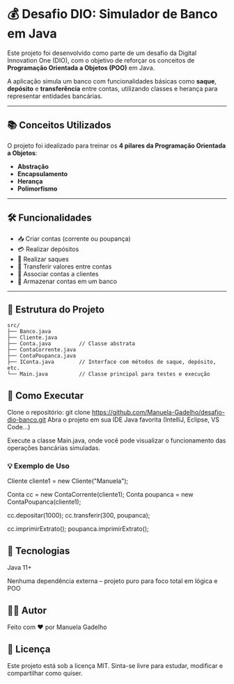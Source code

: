 # 💰 Desafio DIO: Simulador de Banco em Java

Este projeto foi desenvolvido como parte de um desafio da Digital Innovation One (DIO), com o objetivo de reforçar os conceitos de **Programação Orientada a Objetos (POO)** em Java.

A aplicação simula um banco com funcionalidades básicas como **saque**, **depósito** e **transferência** entre contas, utilizando classes e herança para representar entidades bancárias.

---

## 📚 Conceitos Utilizados

O projeto foi idealizado para treinar os **4 pilares da Programação Orientada a Objetos**:

- **Abstração**
- **Encapsulamento**
- **Herança**
- **Polimorfismo**

---

## 🛠️ Funcionalidades

- 📥 Criar contas (corrente ou poupança)
- 💳 Realizar depósitos
- 💸 Realizar saques
- 🔁 Transferir valores entre contas
- 👤 Associar contas a clientes
- 🏦 Armazenar contas em um banco

---

## 🧱 Estrutura do Projeto

```text
src/
├── Banco.java
├── Cliente.java
├── Conta.java         // Classe abstrata
├── ContaCorrente.java
├── ContaPoupanca.java
├── IConta.java        // Interface com métodos de saque, depósito, etc.
└── Main.java          // Classe principal para testes e execução
```

## 🚀 Como Executar
Clone o repositório:
git clone https://github.com/Manuela-Gadelho/desafio-dio-banco.git
Abra o projeto em sua IDE Java favorita (IntelliJ, Eclipse, VS Code...)

Execute a classe Main.java, onde você pode visualizar o funcionamento das operações bancárias simuladas.

### 💡 Exemplo de Uso

Cliente cliente1 = new Cliente("Manuela");

Conta cc = new ContaCorrente(cliente1);
Conta poupanca = new ContaPoupanca(cliente1);
 
cc.depositar(1000);
cc.transferir(300, poupanca);

cc.imprimirExtrato();
poupanca.imprimirExtrato();

## 🧪 Tecnologias
Java 11+

Nenhuma dependência externa – projeto puro para foco total em lógica e POO

## 👩‍💻 Autor
Feito com ❤️ por Manuela Gadelho

## 📄 Licença
Este projeto está sob a licença MIT.
Sinta-se livre para estudar, modificar e compartilhar como quiser.
